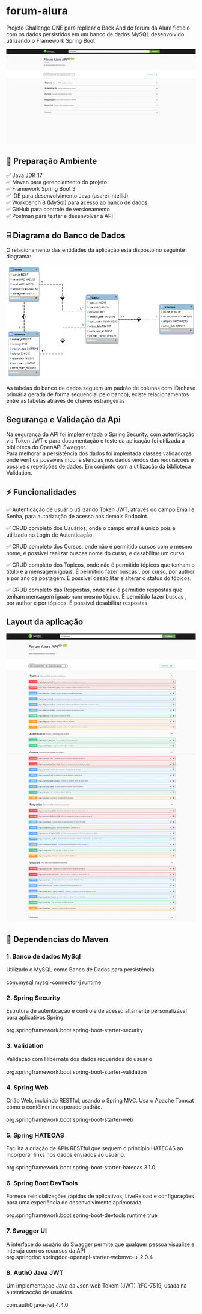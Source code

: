 # forum-alura
Projeto Challenge ONE para replicar o Back And do forum da Alura fictício com os dados persistidos em um banco de dados MySQL desenvolvido utilizando o Framework Spring Boot. <br>

![Swagger-inicial.jpeg](Swagger-inicial.jpeg)

<h2>🛑 Preparação Ambiente</h2>

<p>
✅ Java JDK 17<br>
✅ Maven para gerenciamento do projeto<br>
✅ Framework Spring Boot 3 <br> 
✅ IDE para desenvolvimento Java (usarei IntelliJ)<br>
✅ Workbench 8 (MySql) para acesso ao banco de dados<br>
✅ GitHub para controle de versionamento<br>
✅ Postman para testar e desenvolver a API<br>
</p>

<h2> 	⌸ Diagrama do Banco de Dados</h2>
O  relacionamento das entidades da aplicação está disposto no seguinte diagrama: 

![diagram_forum.png](diagram_forum.png)

As tabelas do banco de dados seguem um padrão de colunas com ID(chave primária gerada de forma sequencial pelo banco), existe relacionamentos entre as tabelas através de chaves estrangeiras

<h2> Segurança e Validação da Api</h2>

Na segurança da API foi implementada o Spring Security, com autenticação via Token JWT e para documentação e teste da aplicação foi utilizada a biblioteca do OpenAPI Swagger. <br>
Para melhorar a persistência dos dados foi implentada classes validadoras onde verifica possiveis inconsistencias nos dados vindos das requisições e possiveis repetições de dados. 
Em conjunto com a utilização da biblioteca Validation.


<h2> ⚡ Funcionalidades </h2>
✅ Autenticação de usuário utilizando Token JWT, através do campo Email e Senha, para autorização de acesso aos demais Endpoint.

✅ CRUD completo dos Usuários, onde o campo email é único pois é utilizado no Login de Autenticação. 

✅ CRUD completo dos Cursos, onde não é permitido cursos com o mesmo nome, é possível realizar buscas nome do curso, e desabilitar um curso.                                                                    

✅ CRUD completo dos Tópicos, onde não é permitido tópicos que tenham o título e a mensagem iguais. 
É permitido fazer buscas , por curso, por author e por ano da postagem. É possível desabilitar e alterar o status do tópicos.

✅ CRUD completo das Respostas,  onde não é permitido respostas que tenham mensagem iguais num mesmo tópico.
É permitido fazer buscas , por author e por tópicos. É possível desabilitar respostas.

<h2> Layout da aplicação</h2>

![Swagger.jpeg](Swagger.jpeg)


<h2> 🌱 Dependencias do Maven</h2>
<h3>1. Banco de dados MySql </h3>
Utilizado o MySQL como Banco de Dados para persistência.<br>
<br>
<dependency> 
			<groupId>com.mysql</groupId>
			<artifactId>mysql-connector-j</artifactId>
			<scope>runtime</scope>
</dependency><br>
<h3>2.  Spring Security </h3>
Estrutura de autenticação e controle de acesso altamente personalizável para aplicativos Spring.<br>
<br>
<dependency>
			<groupId>org.springframework.boot</groupId>
			<artifactId>spring-boot-starter-security</artifactId>
</dependency><br>
<h3>3. Validation  </h3>	
Validação com Hibernate dos dados requeridos do usuário <br>
<br>
<dependency>
			<groupId>org.springframework.boot</groupId>
			<artifactId>spring-boot-starter-validation</artifactId>
</dependency><br>
<h3>4. Spring Web </h3>
Crião Web, incluindo RESTful, usando o Spring MVC. Usa o Apache Tomcat como o contêiner incorporado padrão. <br>
<br>
<dependency>
			<groupId>org.springframework.boot</groupId>
			<artifactId>spring-boot-starter-web</artifactId>
</dependency><br>
<h3> 5. Spring HATEOAS </h3> 
Facilita a criação de APIs RESTful que seguem o princípio HATEOAS ao incorporar links nos dados enviados ao usuário. <br>
<br>
<dependency>
			<groupId>org.springframework.boot</groupId>
			<artifactId>spring-boot-starter-hateoas</artifactId>
			<version>3.1.0</version>
</dependency><br>
<h3>6. Spring Boot DevTools</h3>
Fornece reinicializações rápidas de aplicativos, LiveReload e configurações para uma experiência de desenvolvimento aprimorada. <br>
<br>
<dependency>
			<groupId>org.springframework.boot</groupId>
			<artifactId>spring-boot-devtools</artifactId>
			<scope>runtime</scope>
			<optional>true</optional>
</dependency><br>
<h3>7.  Swagger UI</h3>
A interface do usuário do Swagger permite que qualquer pessoa visualize e interaja com os recursos da API
<br>
<dependency>
			<groupId>org.springdoc</groupId>
			<artifactId>springdoc-openapi-starter-webmvc-ui</artifactId>
			<version>2.0.4</version>
</dependency><br>
<h3>8. Auth0 Java JWT </h3>
Um implementaçao Java da Json web Tokem (JWT) RFC-7519, usada na autenticacção de usuários. <br>
<br>
<dependency>
			<groupId>com.auth0</groupId>
			<artifactId>java-jwt</artifactId>
			<version>4.4.0</version>
</dependency>


